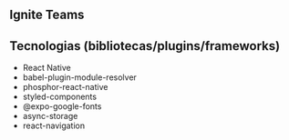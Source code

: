 ## Ignite Teams


## Tecnologias (bibliotecas/plugins/frameworks)
 - React Native
 - babel-plugin-module-resolver
 - phosphor-react-native
 - styled-components
 - @expo-google-fonts
 - async-storage
 - react-navigation
